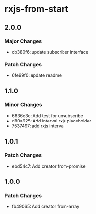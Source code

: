 # rxjs-from-start

## 2.0.0

### Major Changes

- cb380f6: update subscriber interface

### Patch Changes

- 6fe99f0: update readme

## 1.1.0

### Minor Changes

- 6636e3c: Add test for unsubscribe
- d80a625: Add interval rxjs placeholder
- 7537497: add rxjs interval

## 1.0.1

### Patch Changes

- ebd54c7: Add creator from-promise

## 1.0.0

### Patch Changes

- fb49065: Add creator from-array
